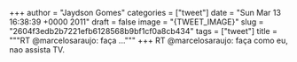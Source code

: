 
+++
author = "Jaydson Gomes"
categories = ["tweet"]
date = "Sun Mar 13 16:38:39 +0000 2011"
draft = false
image = "{TWEET_IMAGE}"
slug = "2604f3edb2b7221efb6128568b9bf1cf0a8cb434"
tags = ["tweet"]
title = """RT @marcelosaraujo: faça ..."""
+++
RT @marcelosaraujo: faça como eu, nao assista TV.
